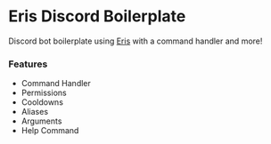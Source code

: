# Eris Discord Boilerplate

Discord bot boilerplate using [Eris](https://abal.moe/Eris) with a command handler and more!

### Features
* Command Handler
* Permissions
* Cooldowns
* Aliases
* Arguments
* Help Command